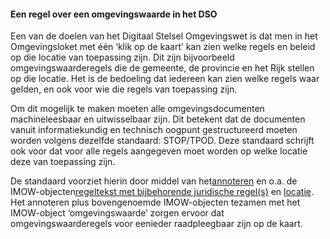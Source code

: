 ﻿#### Een regel over een omgevingswaarde in het DSO

Een van de doelen van het Digitaal Stelsel Omgevingswet is dat men in het
Omgevingsloket met één ‘klik op de kaart’ kan zien welke regels en beleid op die
locatie van toepassing zijn. Dit zijn bijvoorbeeld omgevingswaarderegels die de
gemeente, de provincie en het Rijk stellen op die locatie. Het is de bedoeling
dat iedereen kan zien welke regels waar gelden, en ook voor wie die regels van
toepassing zijn.

Om dit mogelijk te maken moeten alle omgevingsdocumenten machineleesbaar en
uitwisselbaar zijn. Dit betekent dat de documenten vanuit informatiekundig en
technisch oogpunt gestructureerd moeten worden volgens dezelfde standaard:
STOP/TPOD. Deze standaard schrijft ook voor dat voor alle regels aangegeven moet
worden op welke locatie deze van toepassing zijn.

De standaard voorziet hierin door middel van het[annoteren](https://wegwijzerstoptpod.nl/annoteren-0) en o.a. de 
IMOW-objecten[regeltekst met bijbehorende juridische regel(s)](https://wegwijzerstoptpod.nl/regeltekst-en-formele-inhoud)
en [locatie](https://wegwijzerstoptpod.nl/locatie-en-werkingsgebied). 
Het annoteren plus bovengenoemde IMOW-objecten tezamen met het IMOW-object ‘omgevingswaarde’ zorgen ervoor dat 
omgevingswaarderegels voor eenieder raadpleegbaar zijn op de kaart.